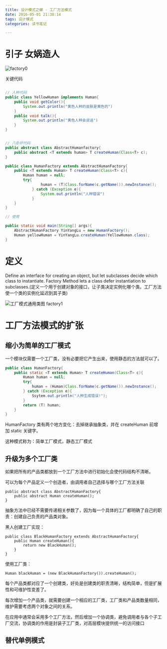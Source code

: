 ```yaml
---
title: 设计模式之蝉 - 工厂方法模式
date: 2016-05-01 21:38:14
tags: 设计模式
categories: 读书笔记

---
```



# 引子 女娲造人

![factory0]()

关键代码

```java

// 人种代码
public class YellowHuman implements Human{
    public void getColor(){
        System.out.println("黄色人种的皮肤是黄色的")
    }
    public void talk(){
        System.out.println("黄色人种会说话")
    }
}


// 八卦炉代码
public abstract class AbstractHumanfactory{
    public abstract <T extends human> T createHuman(Class<T> c);
}

public class HumanFactory extends AbstractHumanFactory{
    public <T extends Human> T createHuman(Class<T> c){
        Human human = null;
        try{
                human = (T)Class.forName(c.getName()).newInstance();
            } catch (Exception e){
                System.out.println("人种错误")
            }
    }
}

// 使用

public static void main(String[] args){
    AbstractHumanFactory YinYangLu = new HumanFactory();
    Human yellowHuman = YinYangLu.createHuman(YellowHuman.class);
}
```

<!--more-->

# 定义

Define an interface for creating an object, but let subclasses decide which class to instantiate. Factory Method lets a class defer instantiation to subclasses.(定义一个用于创建对象的接口，让子类决定实例化哪个类。工厂方法使一个类的实例化延迟到其子类)

![工厂模式通用类图 factory1]()

# 工厂方法模式的扩张

## 缩小为简单的工厂模式

一个模块仅需要一个工厂类，没有必要把它产生出来，使用静态的方法就可以了。

```java
public class HumanFactory{
    public static <T extends Human> T createHuman(Class<T> c){
        Human human = null;
        try{
            human = (Human)Class.forName(c.getName()).newInstance();
        } catch (Exception e){
            Ssytem.out.println("人种生成错误!");
        }
        return (T) human;
    }
}
```

HumanFactory 类有两个地方变化：去掉继承抽象类，并在 createHuman 前增加 static 关键字。

这种模式称为：简单工厂模式，静态工厂模式

## 升级为多个工厂类

如果把所有的产品类都放到一个工厂方法中进行初始化会使代码结构不清晰。

可以为每个产品定义一个创造者，由调用者自己选择与哪个工厂方法关联

```
public abstract class AbstractHumanFactory{
    public abstract Human createHuman();
}
```

抽象方法中已经不需要传递相关参数了，因为每一个具体的工厂都明确了自己的职责：创建自己负责的产品类对象。

黑人创建工厂实现：

```
public class BlackHumanFactory extends AbstractHumanFactory{
    public Human createHuman(){
        return new BlackHuman();
    }
}
```

使用工厂类：

```
Human blackHuman = (new BlackHumanFactory()).createHuman();
```

每个产品类都对应了一个创建类，好处是创建类的职责清晰，结构简单，但是扩展性和可维护性变差了。

每次增加一个产品类，就需要创建一个相应的工厂类，工厂类和产品类数量相同，维护需要考虑两个对象之间的关系。

在应用中通常会采用多个工厂方法，然后增加一个协调类，避免调用者与各个子工厂交流，协调类的作用是封装子工厂类，对高层模块提供统一的访问接口

## 替代单例模式





















